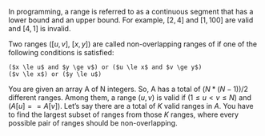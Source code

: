 In programming, a range is referred to as a continuous segment that has a lower bound and an upper bound. For example, $[2, 4]$ and $[1, 100]$ are valid and $[4, 1]$ is invalid.

Two ranges ($[u, v]$, $[x, y]$) are called non-overlapping ranges of if one of the following conditions is satisfied:

    ($x \le u$ and $y \ge v$) or ($u \le x$ and $v \ge y$)
    ($v \le x$) or ($y \le u$)

You are given an array A of N integers. So, A has a total of $(N*(N-1))/2$ different ranges. Among them, a range $(u, v)$ is valid if ($1 \le u < v \le N$) and ($A[u] == A[v]$). Let’s say there are a total of $K$ valid ranges in $A$. You have to find the largest subset of ranges from those $K$ ranges, where every possible pair of ranges should be non-overlapping.